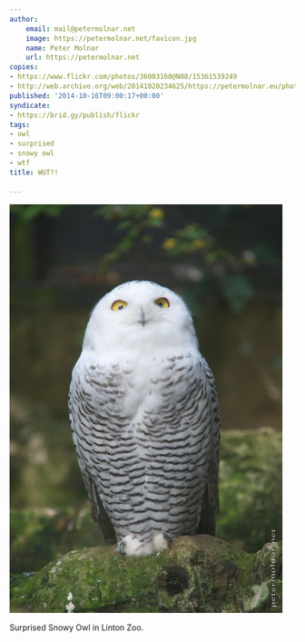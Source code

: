 ```yaml
---
author:
    email: mail@petermolnar.net
    image: https://petermolnar.net/favicon.jpg
    name: Peter Molnar
    url: https://petermolnar.net
copies:
- https://www.flickr.com/photos/36003160@N08/15361539249
- http://web.archive.org/web/20141020234625/https://petermolnar.eu/photo/wut/
published: '2014-10-16T09:00:17+00:00'
syndicate:
- https://brid.gy/publish/flickr
tags:
- owl
- surprised
- snowy owl
- wtf
title: WUT?!

---
```


![](wut.jpg)

Surprised Snowy Owl in Linton Zoo.